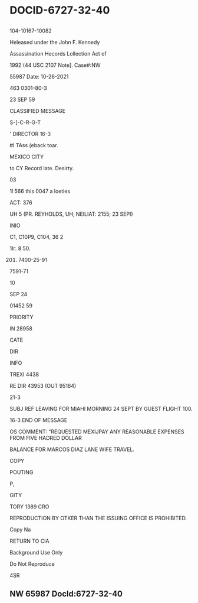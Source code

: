 # DOCID-6727-32-40

##
104-10167-10082

Heleased under the John F. Kennedy

Assassination Hecords Lollection Act of

1992 (44 USC 2107 Note]. Case#:NW

55987 Date: 10-26-2021

463 0301-80-3

23 SEP 59

CLASSIFIED MESSAGE

S-[-C-R-G-T

' DIRECTOR 16-3

#I TAss (eback toar.

MEXICO CITY

to CY Record late. Desirty.

03

1l 566 this 0047 a loeties

ACT: 376

UH 5 (PR. REYHOLDS, UH, NEILIAT: 2155; 23 SEPI)

INIO

C1, C10P9, C104, 36 2

1Iг. 8 50.

201. 7400-25-91

7591-71

10

SEP 24

01452 59

PRIORITY

IN 28958

CATE

DIR

INFO

TREXI 4438

RE DIR 43953 (OUT 95164)

21-3

SUBJ REF LEAVING FOR MIAHI MORNING 24 SEPT BY GUEST FLIGHT 100.

16-3 END OF MESSAGE

OS COMMENT: "REQUESTED MEXIJPAY ANY REASONABLE EXPENSES FROM FIVE HADRED DOLLAR

BALANCE FOR MARCOS DIAZ LANE WIFE TRAVEL.

COPY

POUTING

P,

GITY

TORY 1389 CRO

REPRODUCTION BY OTKER THAN THE ISSUING OFFICE IS PROHIBITED.

Copy Na

RETURN TO CIA

Background Use Only

Do Not Reproduce

4SR

NW 65987 Docld:6727-32-40
---

